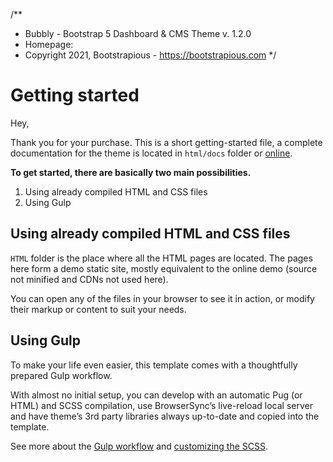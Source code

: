 /**
 * Bubbly - Bootstrap 5 Dashboard & CMS Theme v. 1.2.0
 * Homepage:
 * Copyright 2021, Bootstrapious - https://bootstrapious.com
 */

# Getting started 

Hey, 

Thank you for your purchase. This is a short getting-started file, a complete documentation for the theme is located in `html/docs` folder or [online](https://demo.bootstrapious.com/bubbly/1-2/docs/introduction.html).

**To get started, there are basically two main possibilities.**

1. Using already compiled HTML and CSS files
2. Using Gulp

## Using already compiled HTML and CSS files

`HTML` folder is the place where all the HTML pages are located. The pages here form a demo static site, mostly equivalent to the online demo (source not minified and CDNs not used here).

You can open any of the files in your browser to see it in action, or modify their markup or content to suit your needs.

## Using Gulp

To make your life even easier, this template comes with a thoughtfully prepared Gulp workflow.

With almost no initial setup, you can develop with an automatic Pug (or HTML) and SCSS compilation, use BrowserSync’s live-reload local server and have theme’s 3rd party libraries always up-to-date and copied into the template.

See more about the [Gulp workflow](https://demo.bootstrapious.com/bubbly/1-2/docs/gulp.html) and [customizing the SCSS](https://demo.bootstrapious.com/bubbly/1-2/docs/customizing-css.html). 
